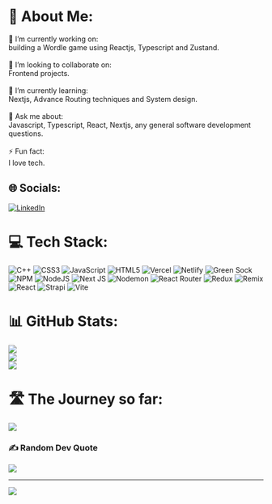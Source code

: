 # 💫 About Me:
🔭 I’m currently working on:<br>building a Wordle game using Reactjs, Typescript and Zustand. <br><br>👯 I’m looking to collaborate on:<br>Frontend projects.<br><br>🌱 I’m currently learning:<br>Nextjs, Advance Routing techniques and System design.<br><br>💬 Ask me about:<br>Javascript, Typescript, React, Nextjs, any general software development questions.<br><br>⚡ Fun fact:<br>I love tech.


## 🌐 Socials:
[![LinkedIn](https://img.shields.io/badge/LinkedIn-%230077B5.svg?logo=linkedin&logoColor=white)](https://linkedin.com/in/suhel-khan-925aa222a) 

# 💻 Tech Stack:
![C++](https://img.shields.io/badge/c++-%2300599C.svg?style=flat-square&logo=c%2B%2B&logoColor=white) ![CSS3](https://img.shields.io/badge/css3-%231572B6.svg?style=flat-square&logo=css3&logoColor=white) ![JavaScript](https://img.shields.io/badge/javascript-%23323330.svg?style=flat-square&logo=javascript&logoColor=%23F7DF1E) ![HTML5](https://img.shields.io/badge/html5-%23E34F26.svg?style=flat-square&logo=html5&logoColor=white) ![Vercel](https://img.shields.io/badge/vercel-%23000000.svg?style=flat-square&logo=vercel&logoColor=white) ![Netlify](https://img.shields.io/badge/netlify-%23000000.svg?style=flat-square&logo=netlify&logoColor=#00C7B7) ![Green Sock](https://img.shields.io/badge/green%20sock-88CE02?style=flat-square&logo=greensock&logoColor=white) ![NPM](https://img.shields.io/badge/NPM-%23CB3837.svg?style=flat-square&logo=npm&logoColor=white) ![NodeJS](https://img.shields.io/badge/node.js-6DA55F?style=flat-square&logo=node.js&logoColor=white) ![Next JS](https://img.shields.io/badge/Next-black?style=flat-square&logo=next.js&logoColor=white) ![Nodemon](https://img.shields.io/badge/NODEMON-%23323330.svg?style=flat-square&logo=nodemon&logoColor=%BBDEAD) ![React Router](https://img.shields.io/badge/React_Router-CA4245?style=flat-square&logo=react-router&logoColor=white) ![Redux](https://img.shields.io/badge/redux-%23593d88.svg?style=flat-square&logo=redux&logoColor=white) ![Remix](https://img.shields.io/badge/remix-%23000.svg?style=flat-square&logo=remix&logoColor=white) ![React](https://img.shields.io/badge/react-%2320232a.svg?style=flat-square&logo=react&logoColor=%2361DAFB) ![Strapi](https://img.shields.io/badge/strapi-%232E7EEA.svg?style=flat-square&logo=strapi&logoColor=white) ![Vite](https://img.shields.io/badge/vite-%23646CFF.svg?style=flat-square&logo=vite&logoColor=white)
# 📊 GitHub Stats:
![](https://github-readme-stats.vercel.app/api?username=Suhelkhan12&theme=dark&hide_border=false&include_all_commits=false&count_private=false)<br/>
![](https://github-readme-streak-stats.herokuapp.com/?user=Suhelkhan12&theme=dark&hide_border=false)<br/>
![](https://github-readme-stats.vercel.app/api/top-langs/?username=Suhelkhan12&theme=dark&hide_border=false&include_all_commits=false&count_private=false&layout=compact)

# 🛣️ The Journey so far:
![](https://api.roadmap.sh/v1-badge/wide/658c2e6bc731b7cdc7b2375d?variant=dark)


### ✍️ Random Dev Quote
![](https://quotes-github-readme.vercel.app/api?type=horizontal&theme=dark)

---
[![](https://visitcount.itsvg.in/api?id=Suhelkhan12&icon=1&color=1)](https://visitcount.itsvg.in)

<!-- Proudly created with GPRM ( https://gprm.itsvg.in ) -->
